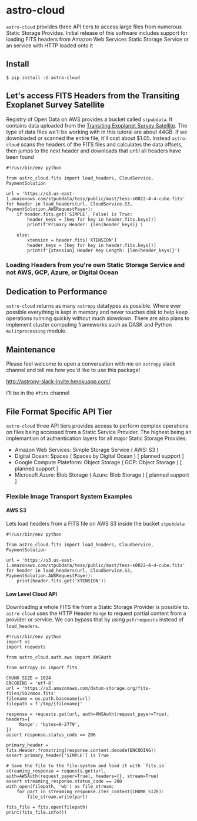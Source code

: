 # astro-cloud

`astro-cloud` provides three API tiers to access large files from numerous Static Storage Provides. Initial release
of this software includes support for loading FITS headers from Amazon Web Services Static Storage Service or an service
with HTTP loaded onto it

## Install

```
$ pip install -U astro-cloud
```

## Let's access FITS Headers from the Transiting Exoplanet Survey Satellite

Registry of Open Data on AWS provides a bucket called `stpubdata`. It contains data uploaded from the [Transiting
Exoplanet Survey Satellite](https://tess.mit.edu/). The type of data files we'll be working with in this tutoral are
about 44GB. If we downloaded or scanned the entire file, it'll cost about $1.05. Instead `astro-cloud` scans the headers
of the FITS files and calculates the data offsets, then jumps to the next header and downloads that until all headers
have been found

```
#!/usr/bin/env python

from astro_cloud.fits import load_headers, CloudService, PaymentSolution

url = 'https://s3.us-east-1.amazonaws.com/stpubdata/tess/public/mast/tess-s0022-4-4-cube.fits'
for header in load_headers(url, CloudService.S3, PaymentSolution.AWSRequestPayer):
    if header.fits.get('SIMPLE', False) is True:
        header_keys = [key for key in header.fits.keys()]
        print(f'Primary Header: {len(header_keys)}')

    else:
        xtension = header.fits['XTENSION']
        header_keys = [key for key in header.fits.keys()]
        print(f'{xtension} Header Key Length: {len(header_keys)}')

```

### Loading Headers from you're own Static Storage Service and not AWS, GCP, Azure, or Digital Ocean


## Dedication to Performance

`astro-cloud` returns as many `astropy` datatypes as possible. Where ever possible everything is kept in memory and
never touches disk to help keep operations running quickly without much slowdown. There are also plans to implement
cluster computing frameworks such as DASK and Python `mulitprocessing` module.

## Maintenance

Please feel welcome to open a conversation with me on `astropy` slack channel and tell me how you'd like to use this package!

http://astropy-slack-invite.herokuapp.com/

I'll be in the `#fits` channel


## File Format Specific API Tier

`astro-cloud` three API tiers provides access to perform complex operations on files being accessed from a Static Service Provider.
The highest being an implemantion of authentication layers for all major Static Storage Provides.

* Amazon Web Services: Simple Storage Service ( AWS: S3 )
* Digital Ocean: Spaces ( Spaces by Digital Ocean ) [ planned support ]
* Google Compute Plateform: Object Storage ( GCP: Object Storage ) [ planned support ]
* Microsoft Azure: Blob Storage ( Azure: Blob Storage ) [ planned support ]

### Flexible Image Transport System Examples

#### AWS S3

Lets load headers from a FITS file on AWS S3 inside the bucket `stpubdata`

```
#!/usr/bin/env python

from astro_cloud.fits import load_headers, CloudService, PaymentSolution

url = 'https://s3.us-east-1.amazonaws.com/stpubdata/tess/public/mast/tess-s0022-4-4-cube.fits'
for header in load_headers(url, CloudService.S3, PaymentSolution.AWSRequestPayer):
    print(header.fits.get('XTENSION'))

```

#### Low Level Cloud API

Downloading a whole FITS file from a Static Storage Provider is possible to. `astro-cloud` uses the HTTP Header `Range`
to request partial content from a provider or service. We can bypass that by using `psf/requests` instead of `load_headers`.

```
#!/usr/bin/env python
import os
import requests

from astro_cloud.auth.aws import AWSAuth

from astropy.io import fits

CHUNK_SIZE = 1024
ENCODING = 'utf-8'
url = 'https://s3.amazonaws.com/datum-storage.org/fits-files/502nmos.fits'
filename = os.path.basename(url)
filepath = f'/tmp/{filename}'

response = requests.get(url, auth=AWSAuth(request_payer=True), headers={
    'Range': 'bytes=0-2779',
})
assert response.status_code == 206

primary_header = fits.Header.fromstring(response.content.decode(ENCODING))
assert primary_header['SIMPLE'] is True

# Save the file to the file-system and load it with `fits.io`
streaming_response = requests.get(url, auth=AWSAuth(request_payer=True), headers={}, stream=True)
assert streaming_response.status_code == 200
with open(filepath, 'wb') as file_stream:
    for part in streaming_response.iter_content(CHUNK_SIZE):
        file_stream.write(part)

fits_file = fits.open(filepath)
print(fits_file.info())
```
